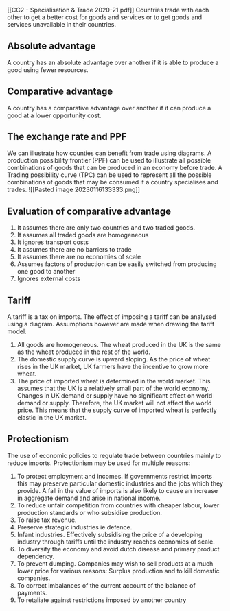 [[CC2 - Specialisation & Trade 2020-21.pdf]]
Countries trade with each other to get a better cost for goods and services or to get goods and services unavailable in their countries.

## Absolute advantage
A country has an absolute advantage over another if it is able to produce a good using fewer resources. 

## Comparative advantage 
A country has a comparative advantage over another if it can produce a good at a lower opportunity cost.

## The exchange rate and PPF
We can illustrate how counties can benefit from trade using diagrams. A production possibility frontier (PPF) can be used to illustrate all possible combinations of goods that can be produced in an economy before trade. A Trading possibility curve (TPC) can be used to represent all the possible combinations of goods that may be consumed if a country specialises and trades.
![[Pasted image 20230116133333.png]]


## Evaluation of comparative advantage 
1. It assumes there are only two countries and two traded goods.
2. It assumes all traded goods are homogeneous
3. It ignores transport costs
4. It assumes there are no barriers to trade 
5. It assumes there are no economies of scale
6. Assumes factors of production can be easily switched from producing one good to another 
7. Ignores external costs 



## Tariff 
A tariff is a tax on imports. The effect of imposing a tariff can be analysed using a diagram. Assumptions however are made when drawing the tariff model.
1. All goods are homogeneous. The wheat produced in the UK is the same as the wheat produced in the rest of the world.
2. The domestic supply curve is upward sloping. As the price of wheat rises in the UK market, UK farmers have the incentive to grow more wheat.
3. The price of imported wheat is determined in the world market. This assumes that the UK is a relatively small part of the world economy. Changes in UK demand or supply have no significant effect on world demand or supply. Therefore, the UK market will not affect the world price. This means that the supply curve of imported wheat is perfectly elastic in the UK market.


## Protectionism
The use of economic policies to regulate trade between countries mainly to reduce imports. 
Protectionism may be used for multiple reasons:
1. To protect employment and incomes. If governments restrict imports this may preserve particular domestic industries and the jobs which they provide. A fall in the value of imports is also likely to cause an increase in aggregate demand and arise in national income.
2. To reduce unfair competition from countries with cheaper labour, lower production standards or who subsidise production.
3. To raise tax revenue.
4. Preserve strategic industries ie defence.
5. Infant industries. Effectively subsidising the price of a developing industry through tariffs until the industry reaches economies of scale.
6. To diversify the economy and avoid dutch disease and primary product dependency. 
7. To prevent dumping. Companies may wish to sell products at a much lower price for various reasons: Surplus production and to kill domestic companies.
8. To correct imbalances of the current account of the balance of payments.
9. To retaliate against restrictions imposed by another country

